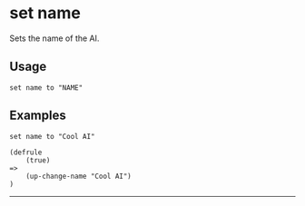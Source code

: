 # set name
Sets the name of the AI.
## Usage
```
set name to "NAME"
```
## Examples
```
set name to "Cool AI"
```
```
(defrule
    (true)
=>
    (up-change-name "Cool AI")
)

```
---
